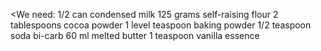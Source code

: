 <We need:
1/2 can condensed milk
125 grams self-raising flour
2 tablespoons cocoa powder
1 level teaspoon baking powder
1/2 teaspoon soda bi-carb
60 ml melted butter
1 teaspoon vanilla essence
